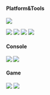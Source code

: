 <!--
**homurax/homurax** is a ✨ _special_ ✨ repository because its `README.md` (this file) appears on your GitHub profile.

Here are some ideas to get you started:

- 🔭 I’m currently working on ...
- 🌱 I’m currently learning ...
- 👯 I’m looking to collaborate on ...
- 🤔 I’m looking for help with ...
- 💬 Ask me about ...
- 📫 How to reach me: ...
- 😄 Pronouns: ...
- ⚡ Fun fact: ...
-->

#### Platform&Tools

![](https://img.shields.io/badge/Windows-10-2376bc?style=flat-square&logo=windows&logoColor=ffffff)

[![](https://img.shields.io/badge/-Git-f05032?style=flat-square&logo=git&logoColor=white)](https://git-scm.com/)
[![](https://img.shields.io/badge/-Vue.js-4fc08d?style=flat-square&logo=vue.js&logoColor=ffffff)](https://vuejs.org/)
[![](https://img.shields.io/badge/-Node.js-43853d?style=flat-square&logo=node.js&logoColor=ffffff)](https://nodejs.org/)
[![](https://img.shields.io/badge/-Nginx-269539?style=flat-square&logo=nginx&logoColor=ffffff)](https://nginx.org/)

#### Console

<a href="https://github.com/homurax/github-readme-stats">
  <img align="left" src="https://github-readme-stats.homurax.vercel.app/api?username=homurax&show_icons=true&theme=tokyonight" />
</a>
<a href="https://github.com/homurax/github-readme-stats">
  <img align="left" src="https://github-readme-stats.homurax.vercel.app/api/top-langs/?username=homurax&theme=cobalt" />
</a>

<br>

#### Game

![](https://img.shields.io/badge/-Nintendo%20Switch-e60012?style=flat-square&logo=nintendo%20switch&logoColor=ffffff)
![](https://img.shields.io/badge/Steam-171a21?style=flat-square&logo=steam&logoColor=ffffff)

